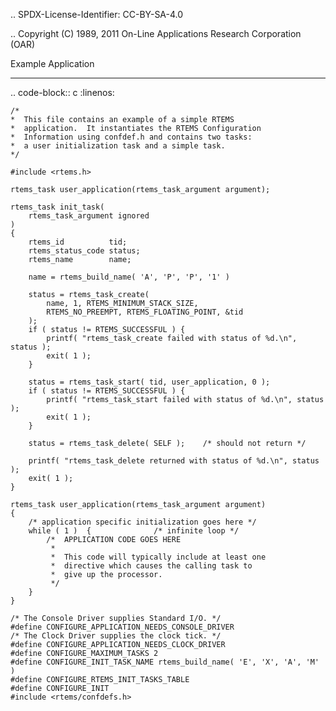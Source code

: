 .. SPDX-License-Identifier: CC-BY-SA-4.0

.. Copyright (C) 1989, 2011 On-Line Applications Research Corporation (OAR)

Example Application
*******************

.. code-block:: c
    :linenos:

    /*
    *  This file contains an example of a simple RTEMS
    *  application.  It instantiates the RTEMS Configuration
    *  Information using confdef.h and contains two tasks:
    *  a user initialization task and a simple task.
    */

    #include <rtems.h>

    rtems_task user_application(rtems_task_argument argument);

    rtems_task init_task(
        rtems_task_argument ignored
    )
    {
        rtems_id          tid;
        rtems_status_code status;
        rtems_name        name;

        name = rtems_build_name( 'A', 'P', 'P', '1' )

        status = rtems_task_create(
            name, 1, RTEMS_MINIMUM_STACK_SIZE,
            RTEMS_NO_PREEMPT, RTEMS_FLOATING_POINT, &tid
        );
        if ( status != RTEMS_SUCCESSFUL ) {
            printf( "rtems_task_create failed with status of %d.\n", status );
            exit( 1 );
        }

        status = rtems_task_start( tid, user_application, 0 );
        if ( status != RTEMS_SUCCESSFUL ) {
            printf( "rtems_task_start failed with status of %d.\n", status );
            exit( 1 );
        }

        status = rtems_task_delete( SELF );    /* should not return */

        printf( "rtems_task_delete returned with status of %d.\n", status );
        exit( 1 );
    }

    rtems_task user_application(rtems_task_argument argument)
    {
        /* application specific initialization goes here */
        while ( 1 )  {              /* infinite loop */
            /*  APPLICATION CODE GOES HERE
             *
             *  This code will typically include at least one
             *  directive which causes the calling task to
             *  give up the processor.
             */
        }
    }

    /* The Console Driver supplies Standard I/O. */
    #define CONFIGURE_APPLICATION_NEEDS_CONSOLE_DRIVER
    /* The Clock Driver supplies the clock tick. */
    #define CONFIGURE_APPLICATION_NEEDS_CLOCK_DRIVER
    #define CONFIGURE_MAXIMUM_TASKS 2
    #define CONFIGURE_INIT_TASK_NAME rtems_build_name( 'E', 'X', 'A', 'M' )
    #define CONFIGURE_RTEMS_INIT_TASKS_TABLE
    #define CONFIGURE_INIT
    #include <rtems/confdefs.h>
